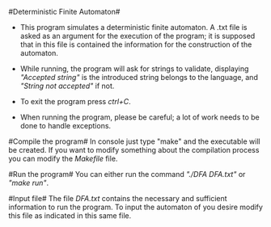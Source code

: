 #Deterministic Finite Automaton#
- This program simulates a deterministic finite automaton. A .txt file is asked
as an argument for the execution of the program; it is supposed that in this
file is contained the information for the construction of the automaton.

- While running, the program will ask for strings to validate, displaying
*"Accepted string"* is the introduced string belongs to the language, and
*"String not accepted"* if not.

- To exit the program press *ctrl+C*.

- When running the program, please be careful; a lot of work needs to be done
  to handle exceptions.

#Compile the program#
In console just type "make" and the executable will be created. If you want
to modify something about the compilation process you can modify the 
*Makefile* file.

#Run the program#
You can either run the command *"./DFA DFA.txt"* or *"make run"*.

#Input file#
The file *DFA.txt* contains the necessary and sufficient information to run
the program. To input the automaton of you desire modify this file as 
indicated in this same file.
